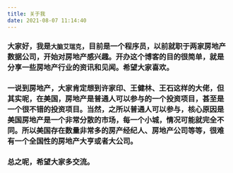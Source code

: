 ```yaml
---
title: 关于我
date: 2021-08-07 11:14:40
---
```


### 大家好，我是`大脑艾瑞克`，目前是一个程序员，以前就职于两家房地产数据公司，开始对房地产感兴趣。开办这个博客的目的很简单，就是分享一些房地产行业的资讯和见闻。希望大家喜欢。

### 一说到房地产，大家肯定想到许家印、王健林、王石这样的大佬，但其实呢，在美国，房地产是普通人可以参与的一个投资项目，甚至是一个很不错的投资项目。当然，之所以普通人可以参与，核心原因是美国房地产是一个非常分散的市场，每一个小城，情况可能就完全不同。所以美国存在数量非常多的房产经纪人、房地产公司等等，很难有一个全国性的房地产大亨或者大公司。


### 总之呢，希望大家多交流。